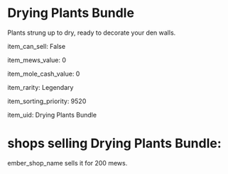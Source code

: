 # Drying Plants Bundle

Plants strung up to dry, ready to decorate your den walls.

item_can_sell: False

item_mews_value: 0

item_mole_cash_value: 0

item_rarity: Legendary

item_sorting_priority: 9520

item_uid: Drying Plants Bundle

# shops selling Drying Plants Bundle:

ember_shop_name sells it for 200 mews.